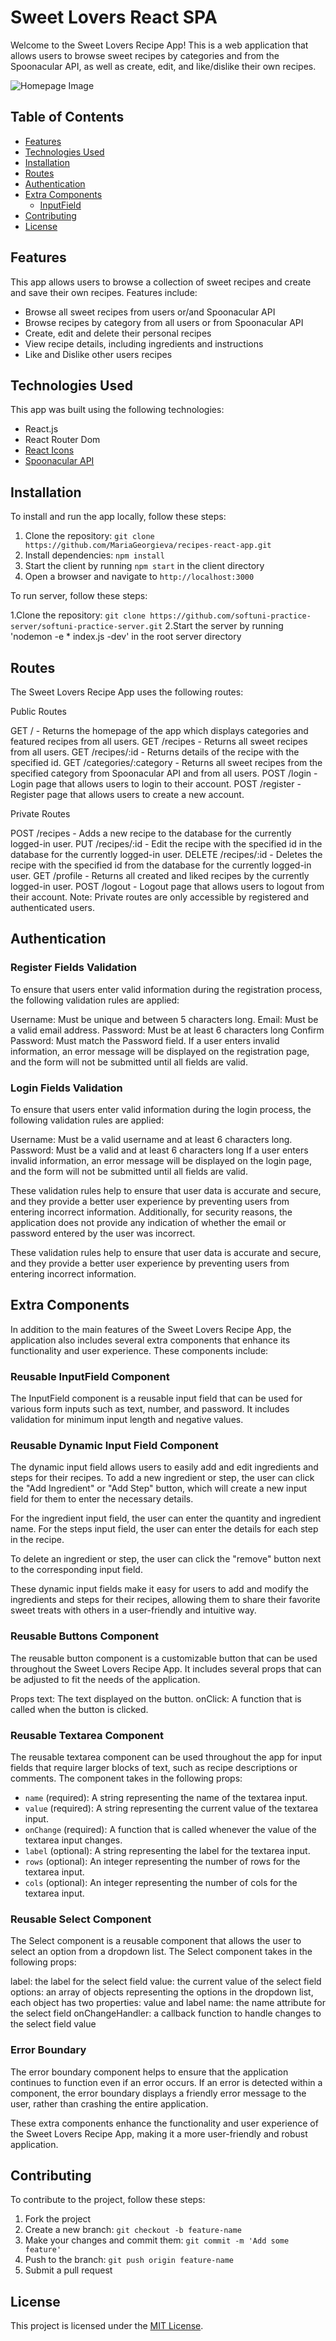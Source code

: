 # Sweet Lovers React SPA

Welcome to the Sweet Lovers Recipe App! This is a web application that allows users to browse sweet recipes by categories and from the Spoonacular API, as well as create, edit, and like/dislike their own recipes.

![Homepage Image](./images/homepage.png)

## Table of Contents

- [Features](#features)
- [Technologies Used](#technologies-used)
- [Installation](#installation)
- [Routes](#routes)
- [Authentication](#authentication)
- [Extra Components](#extra-components)
  - [InputField](extra-components.md#reusable-inputfield-component)
- [Contributing](#contributing)
- [License](#license)

## Features

This app allows users to browse a collection of sweet recipes and create and save their own recipes. Features include:

<!-- - Homepage displays hero section, categories and user recipes descending -->
- Browse all sweet recipes from users or/and Spoonacular API
- Browse recipes by category from all users or from Spoonacular API
- Create, edit and delete their personal recipes
- View recipe details, including ingredients and instructions
- Like and Dislike other users recipes

## Technologies Used

This app was built using the following technologies:

- React.js
- React Router Dom
- [React Icons](https://react-icons.github.io/react-icons/)
- [Spoonacular API](https://spoonacular.com/food-api)

## Installation

To install and run the app locally, follow these steps:

1. Clone the repository: `git clone https://github.com/MariaGeorgieva/recipes-react-app.git`
2. Install dependencies: `npm install`
3. Start the client by running `npm start` in the client directory
4. Open a browser and navigate to `http://localhost:3000`

To run server, follow these steps:

1.Clone the repository: `git clone https://github.com/softuni-practice-server/softuni-practice-server.git`
2.Start the server by running 'nodemon -e * index.js -dev' in the root server directory

## Routes

The Sweet Lovers Recipe App uses the following routes:

Public Routes

GET / - Returns the homepage of the app which displays categories and featured recipes from all users.
GET /recipes - Returns all sweet recipes from all users.
GET /recipes/:id - Returns details of the recipe with the specified id.
GET /categories/:category - Returns all sweet recipes from the specified category from Spoonacular API and from all users.
POST /login - Login page that allows users to login to their account.
POST /register - Register page that allows users to create a new account.

Private Routes

POST /recipes - Adds a new recipe to the database for the currently logged-in user.
PUT /recipes/:id - Edit the recipe with the specified id in the database for the currently logged-in user.
DELETE /recipes/:id - Deletes the recipe with the specified id from the database for the currently logged-in user.
GET /profile - Returns all created and liked recipes by the currently logged-in user.
POST /logout  - Logout page that allows users to logout from their account.
Note: Private routes are only accessible by registered and authenticated users.

## Authentication

### Register Fields Validation

To ensure that users enter valid information during the registration process, the following validation rules are applied:

Username: Must be unique and between 5 characters long.
Email: Must be a valid email address.
Password: Must be at least 6 characters long
Confirm Password: Must match the Password field.
If a user enters invalid information, an error message will be displayed on the registration page, and the form will not be submitted until all fields are valid.

### Login Fields Validation

To ensure that users enter valid information during the login process, the following validation rules are applied:

Username: Must be a valid username and at least 6 characters long.
Password: Must be a valid and at least 6 characters long
If a user enters invalid information, an error message will be displayed on the login page, and the form will not be submitted until all fields are valid.

These validation rules help to ensure that user data is accurate and secure, and they provide a better user experience by preventing users from entering incorrect information. Additionally, for security reasons, the application does not provide any indication of whether the email or password entered by the user was incorrect.

These validation rules help to ensure that user data is accurate and secure, and they provide a better user experience by preventing users from entering incorrect information.

## Extra Components

In addition to the main features of the Sweet Lovers Recipe App, the application also includes several extra components that enhance its functionality and user experience. These components include:

### Reusable InputField Component

The InputField component is a reusable input field that can be used for various form inputs such as text, number, and password. It includes validation for minimum input length and negative values.

### Reusable Dynamic Input Field Component

The dynamic input field allows users to easily add and edit ingredients and steps for their recipes. To add a new ingredient or step, the user can click the "Add Ingredient" or "Add Step" button, which will create a new input field for them to enter the necessary details.

For the ingredient input field, the user can enter the quantity and ingredient name.
For the steps input field, the user can enter the details for each step in the recipe.

To delete an ingredient or step, the user can click the "remove" button next to the corresponding input field.

These dynamic input fields make it easy for users to add and modify the ingredients and steps for their recipes, allowing them to share their favorite sweet treats with others in a user-friendly and intuitive way.

### Reusable Buttons Component

The reusable button component is a customizable button that can be used throughout the Sweet Lovers Recipe App. It includes several props that can be adjusted to fit the needs of the application.

Props
text: The text displayed on the button.
onClick: A function that is called when the button is clicked.

### Reusable Textarea Component

The reusable textarea component can be used throughout the app for input fields that require larger blocks of text, such as recipe descriptions or comments. The component takes in the following props:

- `name` (required): A string representing the name of the textarea input.
- `value` (required): A string representing the current value of the textarea input.
- `onChange` (required): A function that is called whenever the value of the textarea input changes.
- `label` (optional): A string representing the label for the textarea input.
- `rows` (optional): An integer representing the number of rows for the textarea input.
- `cols` (optional): An integer representing the number of cols for the textarea input.

### Reusable Select Component

The Select component is a reusable component that allows the user to select an option from a dropdown list. The Select component takes in the following props:

label: the label for the select field
value: the current value of the select field
options: an array of objects representing the options in the dropdown list, each object has two properties: value and label
name: the name attribute for the select field
onChangeHandler: a callback function to handle changes to the select field value

### Error Boundary

The error boundary component helps to ensure that the application continues to function even if an error occurs. If an error is detected within a component, the error boundary displays a friendly error message to the user, rather than crashing the entire application.

These extra components enhance the functionality and user experience of the Sweet Lovers Recipe App, making it a more user-friendly and robust application.

## Contributing

To contribute to the project, follow these steps:

1. Fork the project
2. Create a new branch: `git checkout -b feature-name`
3. Make your changes and commit them: `git commit -m 'Add some feature'`
4. Push to the branch: `git push origin feature-name`
5. Submit a pull request

## License

This project is licensed under the [MIT License](https://opensource.org/licenses/MIT).
